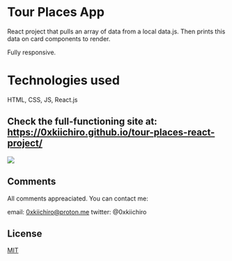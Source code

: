 # Tour Places App

React project that pulls an array of data from a local data.js. Then prints this data on card components to render.

Fully responsive.

# Technologies used

HTML, CSS, JS, React.js

## Check the full-functioning site at: https://0xkiichiro.github.io/tour-places-react-project/

![](https://github.com/0xkiichiro/tour-places-react-project/blob/master/Animation.gif)

## Comments

All comments appreaciated. You can contact me:

email: 0xkiichiro@proton.me
twitter: @0xkiichiro

## License

[MIT](https://choosealicense.com/licenses/mit/)

